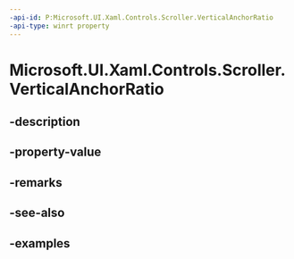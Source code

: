 ```yaml
---
-api-id: P:Microsoft.UI.Xaml.Controls.Scroller.VerticalAnchorRatio
-api-type: winrt property
---
```


<!-- Property syntax.
public double VerticalAnchorRatio { get;  set; }
-->

# Microsoft.UI.Xaml.Controls.Scroller.VerticalAnchorRatio

## -description

## -property-value

## -remarks

## -see-also

## -examples

